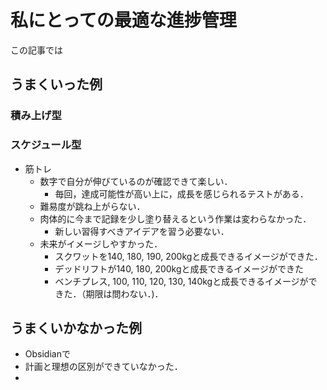 # 私にとっての最適な進捗管理
この記事では
## うまくいった例
### 積み上げ型
### スケジュール型
- 筋トレ
	- 数字で自分が伸びているのが確認できて楽しい．
		- 毎回，達成可能性が高い上に，成長を感じられるテストがある．
	- 難易度が跳ね上がらない．
	- 肉体的に今まで記録を少し塗り替えるという作業は変わらなかった．
		- 新しい習得すべきアイデアを習う必要ない．
	- 未来がイメージしやすかった．
		- スクワットを140, 180, 190, 200kgと成長できるイメージができた．
		- デッドリフトが140, 180, 200kgと成長できるイメージができた
		- ベンチプレス, 100, 110, 120, 130, 140kgと成長できるイメージができた．（期限は問わない．)．
## うまくいかなかった例
- Obsidianで
- 計画と理想の区別ができていなかった．
- 